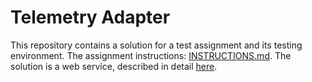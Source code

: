 # Telemetry Adapter
This repository contains a solution for a test assignment and its testing environment. The assignment instructions: [INSTRUCTIONS.md](INSTRUCTIONS.md). 
The solution is a web service, described in detail [here](telemetry-adapter/README.md).
